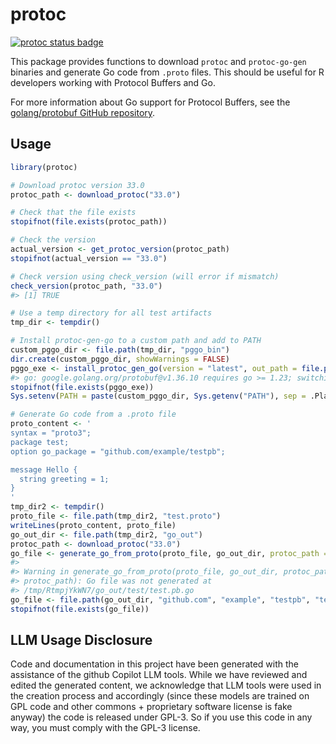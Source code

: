 
# protoc

[![protoc status
badge](https://sounkou-bioinfo.r-universe.dev/protoc/badges/version)](https://sounkou-bioinfo.r-universe.dev/protoc)

This package provides functions to download `protoc` and `protoc-go-gen`
binaries and generate Go code from `.proto` files. This should be useful
for R developers working with Protocol Buffers and Go.

For more information about Go support for Protocol Buffers, see the
[golang/protobuf GitHub repository](https://github.com/golang/protobuf).

## Usage

``` r
library(protoc)

# Download protoc version 33.0
protoc_path <- download_protoc("33.0")

# Check that the file exists
stopifnot(file.exists(protoc_path))

# Check the version
actual_version <- get_protoc_version(protoc_path)
stopifnot(actual_version == "33.0")

# Check version using check_version (will error if mismatch)
check_version(protoc_path, "33.0")
#> [1] TRUE

# Use a temp directory for all test artifacts
tmp_dir <- tempdir()

# Install protoc-gen-go to a custom path and add to PATH
custom_pggo_dir <- file.path(tmp_dir, "pggo_bin")
dir.create(custom_pggo_dir, showWarnings = FALSE)
pggo_exe <- install_protoc_gen_go(version = "latest", out_path = file.path(custom_pggo_dir, "protoc-gen-go"))
#> go: google.golang.org/protobuf@v1.36.10 requires go >= 1.23; switching to go1.24.9
stopifnot(file.exists(pggo_exe))
Sys.setenv(PATH = paste(custom_pggo_dir, Sys.getenv("PATH"), sep = .Platform$path.sep))

# Generate Go code from a .proto file
proto_content <- '
syntax = "proto3";
package test;
option go_package = "github.com/example/testpb";

message Hello {
  string greeting = 1;
}
'
tmp_dir2 <- tempdir()
proto_file <- file.path(tmp_dir2, "test.proto")
writeLines(proto_content, proto_file)
go_out_dir <- file.path(tmp_dir2, "go_out")
protoc_path <- download_protoc("33.0")
go_file <- generate_go_from_proto(proto_file, go_out_dir, protoc_path = protoc_path)
#> 
#> Warning in generate_go_from_proto(proto_file, go_out_dir, protoc_path =
#> protoc_path): Go file was not generated at
#> /tmp/RtmpjYkWN7/go_out/test/test.pb.go
go_file <- file.path(go_out_dir, "github.com", "example", "testpb", "test.pb.go")
stopifnot(file.exists(go_file))
```

## LLM Usage Disclosure

Code and documentation in this project have been generated with the
assistance of the github Copilot LLM tools. While we have reviewed and
edited the generated content, we acknowledge that LLM tools were used in
the creation process and accordingly (since these models are trained on
GPL code and other commons + proprietary software license is fake
anyway) the code is released under GPL-3. So if you use this code in any
way, you must comply with the GPL-3 license.
